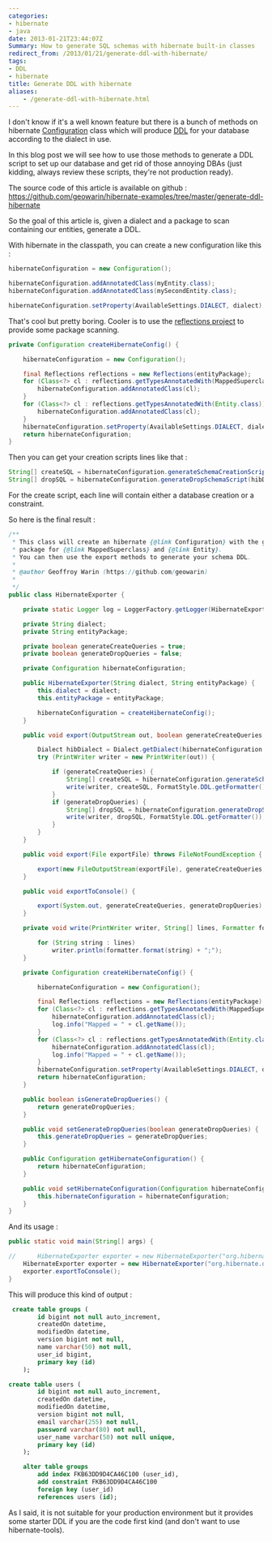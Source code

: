 ```yaml
---
categories:
- hibernate
- java
date: 2013-01-21T23:44:07Z
Summary: How to generate SQL schemas with hibernate built-in classes
redirect_from: /2013/01/21/generate-ddl-with-hibernate/
tags:
- DDL
- hibernate
title: Generate DDL with hibernate
aliases:
    - /generate-ddl-with-hibernate.html
---
```


I don't know if it's a well known feature but there is a bunch of methods on hibernate [Configuration](http://docs.jboss.org/hibernate/orm/3.5/api/org/hibernate/cfg/Configuration.html) class which will produce [DDL](http://en.wikipedia.org/wiki/Data_definition_language) for your database according to the dialect in use.

In this blog post we will see how to use those methods to generate a DDL script to set up our database and get rid of those annoying DBAs (just kidding, always review these scripts, they're not production ready).

The source code of this article is available on github : https://github.com/geowarin/hibernate-examples/tree/master/generate-ddl-hibernate

So the goal of this article is, given a dialect and a package to scan containing our entities, generate a DDL.

With hibernate in the classpath, you can create a new configuration like this :

```java
hibernateConfiguration = new Configuration();

hibernateConfiguration.addAnnotatedClass(myEntity.class);
hibernateConfiguration.addAnnotatedClass(mySecondEntity.class);

hibernateConfiguration.setProperty(AvailableSettings.DIALECT, dialect);
```

That's cool but pretty boring.
Cooler is to use the [reflections project](http://code.google.com/p/reflections/) to provide some package scanning.


```java
private Configuration createHibernateConfig() {

	hibernateConfiguration = new Configuration();

	final Reflections reflections = new Reflections(entityPackage);
	for (Class<?> cl : reflections.getTypesAnnotatedWith(MappedSuperclass.class)) {
		hibernateConfiguration.addAnnotatedClass(cl);
	}
	for (Class<?> cl : reflections.getTypesAnnotatedWith(Entity.class)) {
		hibernateConfiguration.addAnnotatedClass(cl);
	}
	hibernateConfiguration.setProperty(AvailableSettings.DIALECT, dialect);
	return hibernateConfiguration;
}
```

Then you can get your creation scripts lines like that :

```java
String[] createSQL = hibernateConfiguration.generateSchemaCreationScript(hibDialect);
String[] dropSQL = hibernateConfiguration.generateDropSchemaScript(hibDialect);
```

For the create script, each line will contain either a database creation or a constraint.

So here is the final result :

```java
/**
 * This class will create an hibernate {@link Configuration} with the given dialect and will scan provided
 * package for {@link MappedSuperclass} and {@link Entity}.
 * You can then use the export methods to generate your schema DDL.
 *
 * @author Geoffroy Warin (https://github.com/geowarin)
 *
 */
public class HibernateExporter {

	private static Logger log = LoggerFactory.getLogger(HibernateExporter.class);

	private String dialect;
	private String entityPackage;

	private boolean generateCreateQueries = true;
	private boolean generateDropQueries = false;

	private Configuration hibernateConfiguration;

	public HibernateExporter(String dialect, String entityPackage) {
		this.dialect = dialect;
		this.entityPackage = entityPackage;

		hibernateConfiguration = createHibernateConfig();
	}

	public void export(OutputStream out, boolean generateCreateQueries, boolean generateDropQueries) {

		Dialect hibDialect = Dialect.getDialect(hibernateConfiguration.getProperties());
		try (PrintWriter writer = new PrintWriter(out)) {

			if (generateCreateQueries) {
				String[] createSQL = hibernateConfiguration.generateSchemaCreationScript(hibDialect);
				write(writer, createSQL, FormatStyle.DDL.getFormatter());
			}
			if (generateDropQueries) {
				String[] dropSQL = hibernateConfiguration.generateDropSchemaScript(hibDialect);
				write(writer, dropSQL, FormatStyle.DDL.getFormatter());
			}
		}
	}

	public void export(File exportFile) throws FileNotFoundException {

		export(new FileOutputStream(exportFile), generateCreateQueries, generateDropQueries);
	}

	public void exportToConsole() {

		export(System.out, generateCreateQueries, generateDropQueries);
	}

	private void write(PrintWriter writer, String[] lines, Formatter formatter) {

		for (String string : lines)
			writer.println(formatter.format(string) + ";");
	}

	private Configuration createHibernateConfig() {

		hibernateConfiguration = new Configuration();

		final Reflections reflections = new Reflections(entityPackage);
		for (Class<?> cl : reflections.getTypesAnnotatedWith(MappedSuperclass.class)) {
			hibernateConfiguration.addAnnotatedClass(cl);
			log.info("Mapped = " + cl.getName());
		}
		for (Class<?> cl : reflections.getTypesAnnotatedWith(Entity.class)) {
			hibernateConfiguration.addAnnotatedClass(cl);
			log.info("Mapped = " + cl.getName());
		}
		hibernateConfiguration.setProperty(AvailableSettings.DIALECT, dialect);
		return hibernateConfiguration;
	}

	public boolean isGenerateDropQueries() {
		return generateDropQueries;
	}

	public void setGenerateDropQueries(boolean generateDropQueries) {
		this.generateDropQueries = generateDropQueries;
	}

	public Configuration getHibernateConfiguration() {
		return hibernateConfiguration;
	}

	public void setHibernateConfiguration(Configuration hibernateConfiguration) {
		this.hibernateConfiguration = hibernateConfiguration;
	}
}
```

And its usage :

```java
public static void main(String[] args) {

//		HibernateExporter exporter = new HibernateExporter("org.hibernate.dialect.HSQLDialect", "com.geowarin.model");
	HibernateExporter exporter = new HibernateExporter("org.hibernate.dialect.MySQL5Dialect", "com.geowarin.model");
	exporter.exportToConsole();
}
```

This will produce this kind of output :

```sql
 create table groups (
        id bigint not null auto_increment,
        createdOn datetime,
        modifiedOn datetime,
        version bigint not null,
        name varchar(50) not null,
        user_id bigint,
        primary key (id)
    );

create table users (
        id bigint not null auto_increment,
        createdOn datetime,
        modifiedOn datetime,
        version bigint not null,
        email varchar(255) not null,
        password varchar(80) not null,
        user_name varchar(50) not null unique,
        primary key (id)
    );

    alter table groups
        add index FKB63DD9D4CA46C100 (user_id),
        add constraint FKB63DD9D4CA46C100
        foreign key (user_id)
        references users (id);
```

As I said, it is not suitable for your production environment but it provides some starter DDL if you are the code first kind (and don't want to use hibernate-tools).
